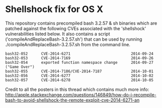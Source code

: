 # Shellshock fix for OS X
This repository contains precompiled bash 3.2.57 & sh binaries which are patched against the following CVEs associated with the 'shellshock' vulnerabilities listed below. It also contains a script ('compileAndReplaceBash-3.2.57.sh') that can be used by running ./compileAndReplaceBash-3.2.57.sh from the command line.

```
bash32-052      CVE-2014-6271                           2014-09-24
bash32-053      CVE-2014-7169                           2014-09-26
bash32-054      exported function namespace change      2014-09-27 ("Game Over")
bash32-055      CVE-2014-7186/CVE-2014-7187             2014-10-01
bash32-056      CVE-2014-6277                           2014-10-02
bash32-057      CVE-2014-6278                           2014-10-05
```

Credit to all the posters in this thread which contains much more info: http://apple.stackexchange.com/questions/146849/how-do-i-recompile-bash-to-avoid-shellshock-the-remote-exploit-cve-2014-6271-an
